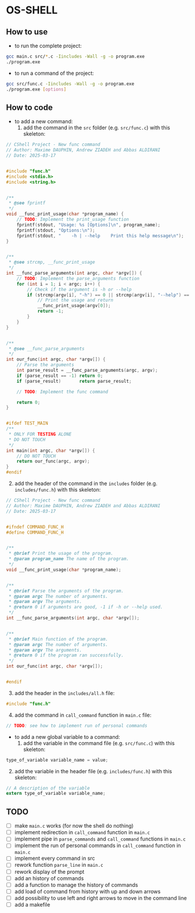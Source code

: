 # OS-SHELL

## How to use
- to run the complete project:
```bash
gcc main.c src/*.c -Iincludes -Wall -g -o program.exe
./program.exe
```
- to run a command of the project:
```bash
gcc src/func.c -Iincludes -Wall -g -o program.exe
./program.exe [options]
```

## How to code
- to add a new command:
  1. add the command in the `src` folder (e.g. `src/func.c`) with this skeleton:
```c
// CShell Project - New func command
// Author: Maxime DAUPHIN, Andrew ZIADEH and Abbas ALDIRANI
// Date: 2025-03-17


#include "func.h"
#include <stdio.h>
#include <string.h>


/**
 * @see fprintf
 */
void __func_print_usage(char *program_name) {
    // TODO: Implement the print_usage function
    fprintf(stdout, "Usage: %s [Options]\n", program_name);
    fprintf(stdout, "Options:\n");
    fprintf(stdout, "    -h | --help    Print this help message\n");
}


/**
 * @see strcmp, __func_print_usage
 */
int __func_parse_arguments(int argc, char *argv[]) {
    // TODO: Implement the parse_arguments function
    for (int i = 1; i < argc; i++) {
        // Check if the argument is -h or --help
        if (strcmp(argv[i], "-h") == 0 || strcmp(argv[i], "--help") == 0) {
            // Print the usage and return
            __func_print_usage(argv[0]);
            return -1;
        }
    }
}


/**
 * @see __func_parse_arguments
 */
int our_func(int argc, char *argv[]) {
    // Parse the arguments
    int parse_result = __func_parse_arguments(argc, argv);
    if (parse_result == -1) return 0;
    if (parse_result)       return parse_result;

    // TODO: Implement the func command

    return 0;
}


#ifdef TEST_MAIN
/**
 * ONLY FOR TESTING ALONE
 * DO NOT TOUCH
 */
int main(int argc, char *argv[]) {
    // DO NOT TOUCH
    return our_func(argc, argv);
}
#endif
```
  2. add the header of the command in the `includes` folder (e.g. `includes/func.h`) with this skeleton:
```c
// CShell Project - New func command
// Author: Maxime DAUPHIN, Andrew ZIADEH and Abbas ALDIRANI
// Date: 2025-03-17


#ifndef COMMAND_FUNC_H
#define COMMAND_FUNC_H


/**
 * @brief Print the usage of the program.
 * @param program_name The name of the program.
 */
void __func_print_usage(char *program_name);


/**
 * @brief Parse the arguments of the program.
 * @param argc The number of arguments.
 * @param argv The arguments.
 * @return 0 if arguments are good, -1 if -h or --help used.
 */
int __func_parse_arguments(int argc, char *argv[]);


/**
 * @brief Main function of the program.
 * @param argc The number of arguments.
 * @param argv The arguments.
 * @return 0 if the program ran successfully.
 */
int our_func(int argc, char *argv[]);


#endif
```
  3. add the header in the `includes/all.h` file:
```c
#include "func.h"
```
  4. add the command in `call_command` function in `main.c` file:
```c
// TODO: see how to implement run of personal commands
```
- to add a new global variable to a command:
  1. add the variable in the command file (e.g. `src/func.c`) with this skeleton:
```c
type_of_variable variable_name = value;
```
  2. add the variable in the header file (e.g. `includes/func.h`) with this skeleton:
```c
// A description of the variable
extern type_of_variable variable_name;
```


## TODO
- [ ] make `main.c` works (for now the shell do nothing)
- [ ] implement redirection in `call_command` function in `main.c`
- [ ] implement pipe in `parse_commands` and `call_command` functions in `main.c`
- [ ] implement the run of personal commands in `call_command` function in `main.c`
- [ ] implement every command in src
- [ ] rework function `parse_line` in `main.c`
- [ ] rework display of the prompt
- [ ] add an history of commands
- [ ] add a function to manage the history of commands
- [ ] add load of command from history with up and down arrows
- [ ] add possibility to use left and right arrows to move in the command line
- [ ] add a makefile
